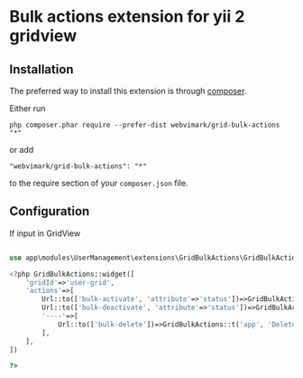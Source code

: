 # Bulk actions extension for yii 2 gridview

## Installation

The preferred way to install this extension is through [composer](http://getcomposer.org/download/).

Either run

```
php composer.phar require --prefer-dist webvimark/grid-bulk-actions "*"
```

or add

```
"webvimark/grid-bulk-actions": "*"
```

to the require section of your `composer.json` file.

## Configuration

If input in GridView

```php

use app\modules\UserManagement\extensions\GridBulkActions\GridBulkActions;

<?php GridBulkActions::widget([
	'gridId'=>'user-grid',
	'actions'=>[
		Url::to(['bulk-activate', 'attribute'=>'status'])=>GridBulkActions::t('app', 'Activate'),
		Url::to(['bulk-deactivate', 'attribute'=>'status'])=>GridBulkActions::t('app', 'Deactivate'),
		'----'=>[
			Url::to(['bulk-delete'])=>GridBulkActions::t('app', 'Delete'),
		],
	],
])

?>

```
